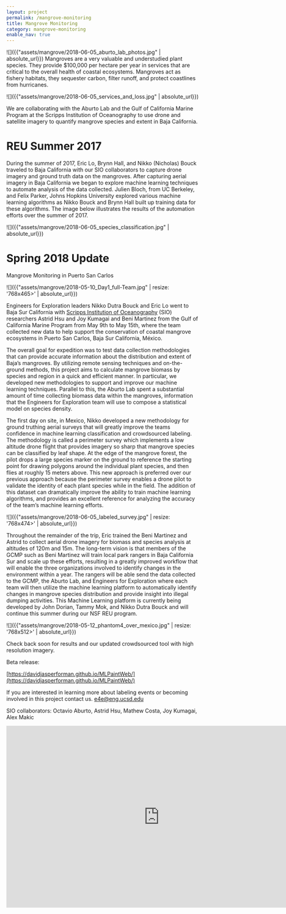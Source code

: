 ```yaml
---
layout: project
permalink: /mangrove-monitoring
title: Mangrove Monitoring
category: mangrove-monitoring
enable_nav: true
---
```


![]({{"assets/mangrove/2018-06-05_aburto_lab_photos.jpg" | absolute_url}})
Mangroves are a very valuable and understudied plant species.  They provide $100,000 per hectare per year in services that are critical to the overall health of coastal ecosystems.  Mangroves act as fishery habitats, they sequester carbon, filter runoff, and protect coastlines from hurricanes.

![]({{"assets/mangrove/2018-06-05_services_and_loss.jpg" | absolute_url}})

We are collaborating with the Aburto Lab and the Gulf of California Marine Program at the Scripps Institution of Oceanography to use drone and satellite imagery to quantify mangrove species and extent in Baja California.

# REU Summer 2017

During the summer of 2017, Eric Lo, Brynn Hall, and Nikko (Nicholas) Bouck traveled to Baja California with our SIO collaborators to capture drone imagery and ground truth data on the mangroves.  After capturing aerial imagery in Baja California we began to explore machine learning techniques to automate analysis of the data collected. Julien Bloch, from UC Berkeley, and Felix Parker, Johns Hopkins University explored various machine learning algorithms as Nikko Bouck and Brynn Hall built up training data for these algorithms. The image below illustrates the results of the automation efforts over the summer of 2017.

![]({{"assets/mangrove/2018-06-05_species_classification.jpg" | absolute_url}})

# Spring 2018 Update

Mangrove Monitoring in Puerto San Carlos

![]({{"assets/mangrove/2018-05-10_Day1_full-Team.jpg" | resize: '768x465>' | absolute_url}})

Engineers for Exploration leaders Nikko Dutra Bouck and Eric Lo went to Baja Sur California with [Scripps Institution of Oceanography](https://scripps.ucsd.edu/) (SIO) researchers Astrid Hsu and Joy Kumagai and Beni Martinez from the Gulf of California Marine Program from May 9th to May 15th, where the team collected new data to help support the conservation of coastal mangrove ecosystems in Puerto San Carlos, Baja Sur California, México.

The overall goal for expedition was to test data collection methodologies that can provide accurate information about the distribution and extent of Baja’s mangroves. By utilizing remote sensing techniques and on-the-ground methods, this project aims to calculate mangrove biomass by species and region in a quick and efficient manner.  In particular, we developed new methodologies to support and improve our machine learning techniques. Parallel to this, the Aburto Lab spent a substantial amount of time collecting biomass data within the mangroves, information that the Engineers for Exploration team will use to compose a statistical model on species density.

The first day on site, in Mexico, Nikko developed a new methodology for ground truthing aerial surveys that will greatly improve the teams confidence in machine learning classification and crowdsourced labeling.  The methodology is called a perimeter survey which implements a low altitude drone flight that provides imagery so sharp that mangrove species can be classified by leaf shape. At the edge of the mangrove forest, the pilot drops a large species marker on the ground to reference the starting point for drawing polygons around the individual plant species, and then flies at roughly 15 meters above. This new approach is preferred over our previous approach because the perimeter survey enables a drone pilot to validate the identity of each plant species while in the field.  The addition of this dataset can dramatically improve the ability to train machine learning algorithms, and provides an excellent reference for analyzing the accuracy of the team’s machine learning efforts.

![]({{"assets/mangrove/2018-06-05_labeled_survey.jpg" | resize: '768x474>' | absolute_url}})

Throughout the remainder of the trip, Eric trained the Beni Martinez and Astrid to collect aerial drone imagery for biomass and species analysis at altitudes of 120m and 15m. The long-term vision is that members of the GCMP such as Beni Martinez will train local park rangers in Baja California Sur and scale up these efforts, resulting in a greatly improved workflow that will enable the three organizations involved to identify changes in the environment within a year.  The rangers will be able send the data collected to the GCMP, the Aburto Lab, and Engineers for Exploration where each team will then utilize the machine learning platform to automatically identify changes in mangrove species distribution and provide insight into illegal dumping activities. This Machine Learning platform is currently being developed by John Dorian, Tammy Mok, and Nikko Dutra Bouck and will continue this summer during our NSF REU program.

![]({{"assets/mangrove/2018-05-12_phantom4_over_mexico.jpg" | resize: '768x512>' | absolute_url}})

Check back soon for results and our updated crowdsourced tool with high resolution imagery.

Beta release:

[https://davidjasperforman.github.io/MLPaintWeb/](https://davidjasperforman.github.io/MLPaintWeb/)

If you are interested in learning more about labeling events or becoming involved in this project contact us. [e4e@eng.ucsd.edu](e4e@eng.ucsd.edu)

SIO collaborators:
Octavio Aburto, Astrid Hsu, Mathew Costa, Joy Kumagai, Alex Makic

<iframe width="800" height="475" src="https://www.youtube.com/embed/obCpmMlv9pw" title="E4E Mangrove Monitoring: Summer 2020" frameborder="0" allow="accelerometer; autoplay; clipboard-write; encrypted-media; gyroscope; picture-in-picture; web-share" referrerpolicy="strict-origin-when-cross-origin" allowfullscreen></iframe>
